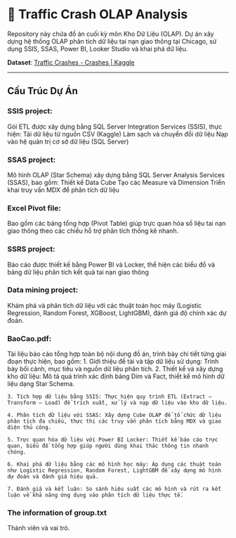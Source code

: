 # 🚦 Traffic Crash OLAP Analysis
Repository này chứa đồ án cuối kỳ môn Kho Dữ Liệu (OLAP). Dự án xây dựng hệ thống OLAP phân tích dữ liệu tai nạn giao thông tại Chicago, sử dụng SSIS, SSAS, Power BI, Looker Studio và khai phá dữ liệu.

**Dataset**: [Traffic Crashes - Crashes | Kaggle](https://www.kaggle.com/datasets/anoopjohny/traffic-crashes-crashes/data)

---

## Cấu Trúc Dự Án

### SSIS project:
Gói ETL được xây dựng bằng SQL Server Integration Services (SSIS), thực hiện:
Tải dữ liệu từ nguồn CSV (Kaggle)
Làm sạch và chuyển đổi dữ liệu
Nạp vào hệ quản trị cơ sở dữ liệu (SQL Server)

### SSAS project:
Mô hình OLAP (Star Schema) xây dựng bằng SQL Server Analysis Services (SSAS), bao gồm:
Thiết kế Data Cube
Tạo các Measure và Dimension
Triển khai truy vấn MDX để phân tích dữ liệu

### Excel Pivot file: 
Bao gồm các bảng tổng hợp (Pivot Table) giúp trực quan hóa số liệu tai nạn giao thông theo các chiều hỗ trợ phân tích thống kê nhanh.

### SSRS project:
Báo cáo được thiết kế bằng Power BI và Locker, thể hiện các biểu đồ và bảng dữ liệu phân tích kết quả tai nạn giao thông

### Data mining project:
Khám phá và phân tích dữ liệu với các thuật toán học máy (Logistic Regression, Random Forest, XGBoost, LightGBM), đánh giá độ chính xác dự đoán.

### BaoCao.pdf: 
Tài liệu báo cáo tổng hợp toàn bộ nội dung đồ án, trình bày chi tiết từng giai đoạn thực hiện, bao gồm:
    1. Giới thiệu đề tài và tập dữ liệu sử dụng: Trình bày bối cảnh, mục tiêu và nguồn dữ liệu phân tích.
    2. Thiết kế và xây dựng kho dữ liệu: Mô tả quá trình xác định bảng Dim và Fact, thiết kế mô hình dữ liệu dạng Star Schema.
    
    3. Tích hợp dữ liệu bằng SSIS: Thực hiện quy trình ETL (Extract – Transform – Load) để trích xuất, xử lý và nạp dữ liệu vào kho dữ liệu.
    
    4. Phân tích dữ liệu với SSAS: Xây dựng Cube OLAP để tổ chức dữ liệu phân tích đa chiều, thực thi các truy vấn phân tích bằng MDX và giao diện thủ công.
    
    5. Trực quan hóa dữ liệu với Power BI Locker: Thiết kế báo cáo trực quan, biểu đồ tổng hợp giúp người dùng khai thác thông tin nhanh chóng.
    
    6. Khai phá dữ liệu bằng các mô hình học máy: Áp dụng các thuật toán như Logistic Regression, Random Forest, LightGBM để xây dựng mô hình dự đoán và đánh giá hiệu quả.
    
    7. Đánh giá và kết luận: So sánh hiệu suất các mô hình và rút ra kết luận về khả năng ứng dụng vào phân tích dữ liệu thực tế.

### The information of group.txt
Thành viên và vai trò.






